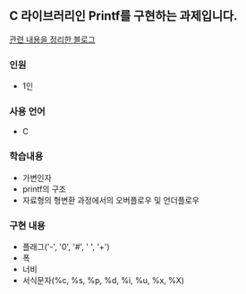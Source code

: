 ## C 라이브러리인 Printf를 구현하는 과제입니다.
[관련 내용을 정리한 블로그](https://velog.io/@meong9090/series/ftprintf)
### 인원
- 1인


### 사용 언어
- C

### 학습내용
- 가변인자
- printf의 구조
- 자료형의 형변환 과정에서의 오버플로우 및 언더플로우

### 구현 내용
- 플래그('-', '0', '#', ' ', '+')
- 폭
- 너비
- 서식문자(%c, %s, %p, %d, %i, %u, %x, %X)
